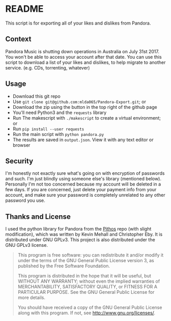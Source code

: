 # README

This script is for exporting all of your likes and dislikes from Pandora.

## Context

Pandora Music is shutting down operations in Australia on July 31st 2017.
You won't be able to access your account after that date.
You can use this script to download a list of your likes and dislikes, to help migrate to another service. (e.g. CDs, torrenting, whatever)

## Usage

* Download this git repo
 * Use `git clone git@github.com:mlda065/Pandora-Export.git`; or
 * Download the zip using the button in the top right of the github page
* You'll need Python3 and the `requests` library
 * Run The makescript with `./makescript` to create a virtual environment; or
 * Run `pip install --user requests`
* Run the main script with `python pandora.py`
* The results are saved in `output.json`. View it with any text editor or browser

## Security

I'm honestly not exactly sure what's going on with encryption of passwords and such. I'm just blindly using someone else's library (mentioned below). Personally I'm not too concerned because my account will be deleted in a few days. If you are concerned, just delete your payment info from your account, and make sure your password is completely unrelated to any other password you use.

## Thanks and License

I used the python library for Pandora from the [Pithos](https://github.com/pithos/pithos) repo (with slight modification), which was written by Kevin Mehall and Christopher Eby. It is distributed under GNU GPLv3. This project is also distributed under the GNU GPLv3 license.

> This program is free software: you can redistribute it and/or modify it
> under the terms of the GNU General Public License version 3, as published
> by the Free Software Foundation.
>
> This program is distributed in the hope that it will be useful, but
> WITHOUT ANY WARRANTY; without even the implied warranties of
> MERCHANTABILITY, SATISFACTORY QUALITY, or FITNESS FOR A PARTICULAR
> PURPOSE.  See the GNU General Public License for more details.
>
> You should have received a copy of the GNU General Public License along
> with this program.  If not, see <http://www.gnu.org/licenses/>.
